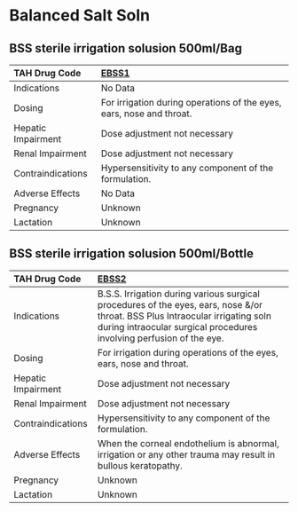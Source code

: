 # Balanced Salt Soln

## BSS sterile irrigation solusion 500ml/Bag

| TAH Drug Code      | [EBSS1](https://www.tahsda.org.tw/drugs/hissearch.php?drug_code=EBSS1)   |
|:-------------------|:-------------------------------------------------------------------------|
| Indications        | No Data                                                                  |
| Dosing             | For irrigation during operations of the eyes, ears, nose and throat.     |
| Hepatic Impairment | Dose adjustment not necessary                                            |
| Renal Impairment   | Dose adjustment not necessary                                            |
| Contraindications  | Hypersensitivity to any component of the formulation.                    |
| Adverse Effects    | No Data                                                                  |
| Pregnancy          | Unknown                                                                  |
| Lactation          | Unknown                                                                  |

## BSS sterile irrigation solusion 500ml/Bottle

| TAH Drug Code      | [EBSS2](https://www.tahsda.org.tw/drugs/hissearch.php?drug_code=EBSS2)                                                                                                                                |
|:-------------------|:------------------------------------------------------------------------------------------------------------------------------------------------------------------------------------------------------|
| Indications        | B.S.S. Irrigation during various surgical procedures of the eyes, ears, nose &/or throat. BSS Plus Intraocular irrigating soln during intraocular surgical procedures involving perfusion of the eye. |
| Dosing             | For irrigation during operations of the eyes, ears, nose and throat.                                                                                                                                  |
| Hepatic Impairment | Dose adjustment not necessary                                                                                                                                                                         |
| Renal Impairment   | Dose adjustment not necessary                                                                                                                                                                         |
| Contraindications  | Hypersensitivity to any component of the formulation.                                                                                                                                                 |
| Adverse Effects    | When the corneal endothelium is abnormal, irrigation or any other trauma may result in bullous keratopathy.                                                                                           |
| Pregnancy          | Unknown                                                                                                                                                                                               |
| Lactation          | Unknown                                                                                                                                                                                               |

